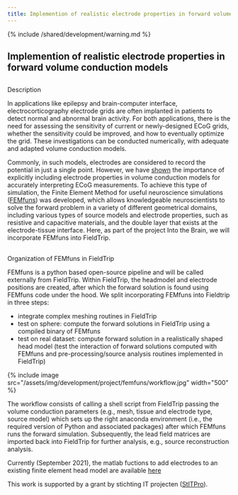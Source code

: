 ```yaml
---
title: Implemention of realistic electrode properties in forward volume conduction models
---
```


{% include /shared/development/warning.md %}

## Implemention of realistic electrode properties in forward volume conduction models

##
Description

In applications like epilepsy and brain-computer interface, electrocorticography electrode grids are often implanted in patients to detect normal and abnormal brain activity. For both applications, there is the need for assessing the sensitivity of current or newly-designed ECoG grids, whether the sensitivity could be improved, and how to eventually optimize the grid. These investigations can be conducted numerically, with adequate and adapted volume conduction models.

Commonly, in such models, electrodes are considered to record the potential in just a single point. However, we have [shown](https://iopscience.iop.org/article/10.1088/1741-2552/abb11d/meta) the importance of explicitly including electrode properties in volume conduction models for accurately interpreting ECoG measurements. To achieve this type of simulation, the Finite Element Method for useful neuroscience simulations ([FEMfuns](https://github.com/meronvermaas/FEMfuns)) was developed, which allows knowledgeable neuroscientists to solve the forward problem in a variety of different geometrical domains, including various types of source models and electrode properties, such as resistive and capacitive materials, and the double layer that exists at the electrode-tissue interface. Here, as part of the project Into the Brain, we will incorporate FEMfuns into FieldTrip.

##
Organization of FEMfuns in FieldTrip

FEMfuns is a python based open-source pipeline and will be called externally from FieldTrip. Within FieldTrip, the headmodel and electrode positions are created, after which the forward solution is found using FEMfuns code under the hood. We split incorporating FEMfuns into Fieldtrip in three steps:

- integrate complex meshing routines in FieldTrip
- test on sphere: compute the forward solutions in FieldTrip using a compiled binary of FEMfuns
- test on real dataset: compute forward solution in a realistically shaped head model (test the interaction of forward solutions computed with FEMfuns and pre-processing/source analysis routines implemented in FieldTrip)


{% include image src="/assets/img/development/project/femfuns/workflow.jpg" width="500" %}

The workflow consists of calling a shell script from FieldTrip passing the volume conduction parameters (e.g., mesh, tissue and electrode type, source model) which sets up the right anaconda environment (i.e., the required version of Python and associated packages) after which FEMfuns runs the forward simulation. Subsequently, the lead field matrices are imported back into FieldTrip for further analysis, e.g., source reconstruction analysis.

Currently (September 2021), the matlab fuctions to add electrodes to an existing finite element head model are available [here](https://github.com/meronvermaas/fieldtrip/tree/femfuns/external/femfuns)

This work is supported by a grant by stichting IT projecten ([StITPro](https://stitpro.nl/)).
